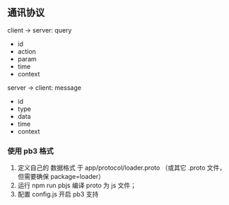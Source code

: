 
## 通讯协议
client -> server: query
 -  id
 -  action
 -  param
 -  time
 -  context

server -> client: message
 -  id
 -  type
 -  data
 -  time
 -  context

### 使用 pb3 格式
1. 定义自己的 数据格式 于 app/protocol/loader.proto （或其它 .proto 文件，但需要确保 package=loader）
2. 运行 npm run pbjs 编译 proto 为 js 文件；
3. 配置 config.js 开启 pb3 支持